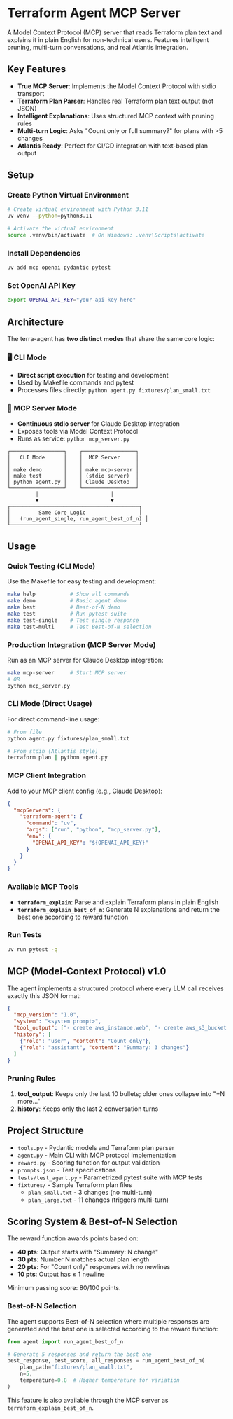 # Terraform Agent MCP Server

A Model Context Protocol (MCP) server that reads Terraform plan text and explains it in plain English for non-technical users. Features intelligent pruning, multi-turn conversations, and real Atlantis integration.

## Key Features

- **True MCP Server**: Implements the Model Context Protocol with stdio transport
- **Terraform Plan Parser**: Handles real Terraform plan text output (not JSON)
- **Intelligent Explanations**: Uses structured MCP context with pruning rules
- **Multi-turn Logic**: Asks "Count only or full summary?" for plans with >5 changes
- **Atlantis Ready**: Perfect for CI/CD integration with text-based plan output

## Setup

### Create Python Virtual Environment

```bash
# Create virtual environment with Python 3.11
uv venv --python=python3.11

# Activate the virtual environment
source .venv/bin/activate  # On Windows: .venv\Scripts\activate
```

### Install Dependencies

```bash
uv add mcp openai pydantic pytest
```

### Set OpenAI API Key

```bash
export OPENAI_API_KEY="your-api-key-here"
```

## Architecture

The terra-agent has **two distinct modes** that share the same core logic:

### 🖥️ CLI Mode
- **Direct script execution** for testing and development
- Used by Makefile commands and pytest
- Processes files directly: `python agent.py fixtures/plan_small.txt`

### 🔌 MCP Server Mode  
- **Continuous stdio server** for Claude Desktop integration
- Exposes tools via Model Context Protocol
- Runs as service: `python mcp_server.py`

```
┌─────────────────┐    ┌─────────────────┐
│   CLI Mode      │    │  MCP Server     │
│                 │    │                 │
│ make demo       │    │ make mcp-server │
│ make test       │    │ (stdio server)  │
│ python agent.py │    │ Claude Desktop  │
└─────────────────┘    └─────────────────┘
         │                       │
         ▼                       ▼
┌─────────────────────────────────────────┐
│         Same Core Logic                 │
│   (run_agent_single, run_agent_best_of_n) │
└─────────────────────────────────────────┘
```

## Usage

### Quick Testing (CLI Mode)

Use the Makefile for easy testing and development:

```bash
make help           # Show all commands
make demo           # Basic agent demo
make best           # Best-of-N demo
make test           # Run pytest suite
make test-single    # Test single response
make test-multi     # Test Best-of-N selection
```

### Production Integration (MCP Server Mode)

Run as an MCP server for Claude Desktop integration:

```bash
make mcp-server     # Start MCP server
# OR
python mcp_server.py
```

### CLI Mode (Direct Usage)

For direct command-line usage:

```bash
# From file
python agent.py fixtures/plan_small.txt

# From stdin (Atlantis style)
terraform plan | python agent.py
```

### MCP Client Integration

Add to your MCP client config (e.g., Claude Desktop):

```json
{
  "mcpServers": {
    "terraform-agent": {
      "command": "uv",
      "args": ["run", "python", "mcp_server.py"],
      "env": {
        "OPENAI_API_KEY": "${OPENAI_API_KEY}"
      }
    }
  }
}
```

### Available MCP Tools

- **`terraform_explain`**: Parse and explain Terraform plans in plain English
- **`terraform_explain_best_of_n`**: Generate N explanations and return the best one according to reward function

### Run Tests

```bash
uv run pytest -q
```

## MCP (Model-Context Protocol) v1.0

The agent implements a structured protocol where every LLM call receives exactly this JSON format:

```json
{
  "mcp_version": "1.0",
  "system": "<system prompt>",
  "tool_output": ["- create aws_instance.web", "- create aws_s3_bucket.storage"],
  "history": [
    {"role": "user", "content": "Count only"},
    {"role": "assistant", "content": "Summary: 3 changes"}
  ]
}
```

### Pruning Rules

1. **tool_output**: Keeps only the last 10 bullets; older ones collapse into "+N more…"
2. **history**: Keeps only the last 2 conversation turns

## Project Structure

- `tools.py` - Pydantic models and Terraform plan parser
- `agent.py` - Main CLI with MCP protocol implementation
- `reward.py` - Scoring function for output validation
- `prompts.json` - Test specifications
- `tests/test_agent.py` - Parametrized pytest suite with MCP tests
- `fixtures/` - Sample Terraform plan files
  - `plan_small.txt` - 3 changes (no multi-turn)
  - `plan_large.txt` - 11 changes (triggers multi-turn)

## Scoring System & Best-of-N Selection

The reward function awards points based on:

- **40 pts**: Output starts with "Summary: N change"
- **30 pts**: Number N matches actual plan length
- **20 pts**: For "Count only" responses with no newlines
- **10 pts**: Output has ≤ 1 newline

Minimum passing score: 80/100 points.

### Best-of-N Selection

The agent supports Best-of-N selection where multiple responses are generated and the best one is selected according to the reward function:

```python
from agent import run_agent_best_of_n

# Generate 5 responses and return the best one
best_response, best_score, all_responses = run_agent_best_of_n(
    plan_path="fixtures/plan_small.txt",
    n=5,
    temperature=0.8  # Higher temperature for variation
)
```

This feature is also available through the MCP server as `terraform_explain_best_of_n`.